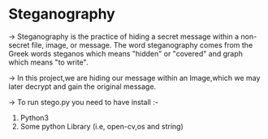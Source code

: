 # Steganography
-> Steganography is the practice of hiding a secret message within a non-secret file, image, or message. The word steganography comes from the Greek words steganos which means "hidden" or "covered" and graph which means "to write". <br />

-> In this project,we are hiding our message within an Image,which we may later decrypt and gain the original message. <br />


-> To run stego.py you need to have install :-
1. Python3 <br />
2. Some python Library (i.e, open-cv,os and string)
